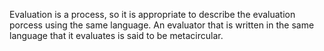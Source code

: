 Evaluation is a process, so it is appropriate to describe the evaluation porcess using
the same language. An evaluator that is written in the same language that it evaluates
is said to be metacircular.


